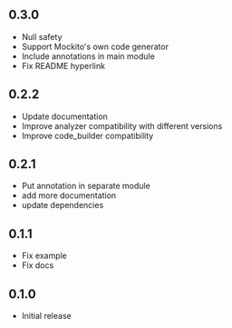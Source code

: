 ## 0.3.0

* Null safety
* Support Mockito's own code generator
* Include annotations in main module
* Fix README hyperlink

## 0.2.2

* Update documentation
* Improve analyzer compatibility with different versions
* Improve code_builder compatibility

## 0.2.1

* Put annotation in separate module
* add more documentation
* update dependencies

## 0.1.1

* Fix example
* Fix docs

## 0.1.0

* Initial release
